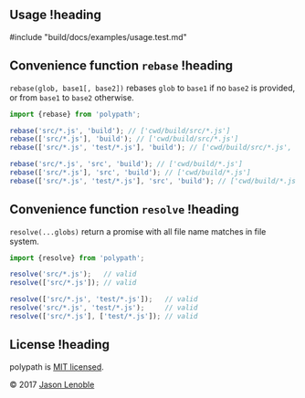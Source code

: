 ## Usage !heading

#include "build/docs/examples/usage.test.md"

## Convenience function `rebase` !heading

`rebase(glob, base1[, base2])` rebases `glob` to `base1` if no `base2` is provided, or from `base1` to `base2` otherwise.

```js
import {rebase} from 'polypath';

rebase('src/*.js', 'build'); // ['cwd/build/src/*.js']
rebase(['src/*.js'], 'build'); // ['cwd/build/src/*.js']
rebase(['src/*.js', 'test/*.js'], 'build'); // ['cwd/build/src/*.js', 'cwd/build/test/*.js']

rebase('src/*.js', 'src', 'build'); // ['cwd/build/*.js']
rebase(['src/*.js'], 'src', 'build'); // ['cwd/build/*.js']
rebase(['src/*.js', 'test/*.js'], 'src', 'build'); // ['cwd/build/*.js', 'cwd/test/*.js']
```

## Convenience function `resolve` !heading

`resolve(...globs)` return a promise with all file name matches in file system.

```js
import {resolve} from 'polypath';

resolve('src/*.js');   // valid
resolve(['src/*.js']); // valid

resolve(['src/*.js', 'test/*.js']);   // valid
resolve('src/*.js', 'test/*.js');     // valid
resolve(['src/*.js'], ['test/*.js']); // valid
```

## License !heading

polypath is [MIT licensed](./LICENSE).

© 2017 [Jason Lenoble](mailto:jason.lenoble@gmail.com)
